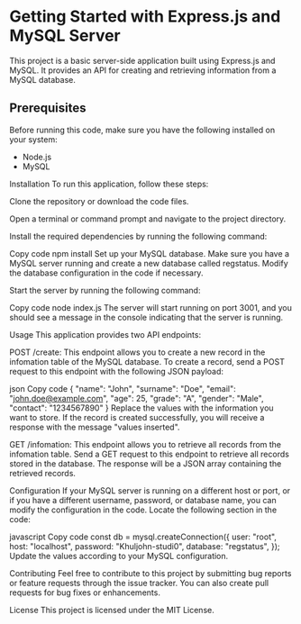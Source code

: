 # Getting Started with Express.js and MySQL Server


This project is a basic server-side application built using Express.js and MySQL. It provides an API for creating and retrieving information from a MySQL database.

## Prerequisites
Before running this code, make sure you have the following installed on your system:

- Node.js
- MySQL

Installation
To run this application, follow these steps:

Clone the repository or download the code files.

Open a terminal or command prompt and navigate to the project directory.

Install the required dependencies by running the following command:

Copy code
npm install
Set up your MySQL database. Make sure you have a MySQL server running and create a new database called regstatus. Modify the database configuration in the code if necessary.

Start the server by running the following command:

Copy code
node index.js
The server will start running on port 3001, and you should see a message in the console indicating that the server is running.

Usage
This application provides two API endpoints:

POST /create: This endpoint allows you to create a new record in the infomation table of the MySQL database. To create a record, send a POST request to this endpoint with the following JSON payload:

json
Copy code
{
  "name": "John",
  "surname": "Doe",
  "email": "john.doe@example.com",
  "age": 25,
  "grade": "A",
  "gender": "Male",
  "contact": "1234567890"
}
Replace the values with the information you want to store. If the record is created successfully, you will receive a response with the message "values inserted".

GET /infomation: This endpoint allows you to retrieve all records from the infomation table. Send a GET request to this endpoint to retrieve all records stored in the database. The response will be a JSON array containing the retrieved records.

Configuration
If your MySQL server is running on a different host or port, or if you have a different username, password, or database name, you can modify the configuration in the code. Locate the following section in the code:

javascript
Copy code
const db = mysql.createConnection({
  user: "root",
  host: "localhost",
  password: "Khuljohn-studi0",
  database: "regstatus",
});
Update the values according to your MySQL configuration.

Contributing
Feel free to contribute to this project by submitting bug reports or feature requests through the issue tracker. You can also create pull requests for bug fixes or enhancements.

License
This project is licensed under the MIT License.



